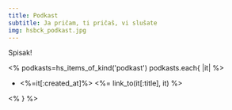 ```yaml
---
title: Podkast
subtitle: Ja pričam, ti pričaš, vi slušate
img: hsbck_podkast.jpg
---
```


Spisak!

<%
podkasts=hs_items_of_kind('podkast')
podkasts.each{ |it|
%>

+ <%=it[:created_at]%> <%= link_to(it[:title], it) %>

<%
}
%>
